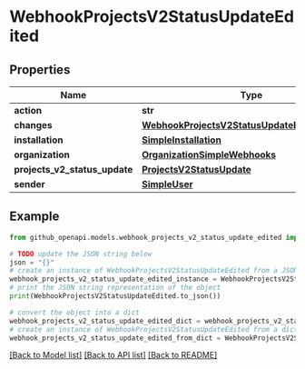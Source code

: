 # WebhookProjectsV2StatusUpdateEdited


## Properties

Name | Type | Description | Notes
------------ | ------------- | ------------- | -------------
**action** | **str** |  | 
**changes** | [**WebhookProjectsV2StatusUpdateEditedChanges**](WebhookProjectsV2StatusUpdateEditedChanges.md) |  | [optional] 
**installation** | [**SimpleInstallation**](SimpleInstallation.md) |  | [optional] 
**organization** | [**OrganizationSimpleWebhooks**](OrganizationSimpleWebhooks.md) |  | 
**projects_v2_status_update** | [**ProjectsV2StatusUpdate**](ProjectsV2StatusUpdate.md) |  | 
**sender** | [**SimpleUser**](SimpleUser.md) |  | 

## Example

```python
from github_openapi.models.webhook_projects_v2_status_update_edited import WebhookProjectsV2StatusUpdateEdited

# TODO update the JSON string below
json = "{}"
# create an instance of WebhookProjectsV2StatusUpdateEdited from a JSON string
webhook_projects_v2_status_update_edited_instance = WebhookProjectsV2StatusUpdateEdited.from_json(json)
# print the JSON string representation of the object
print(WebhookProjectsV2StatusUpdateEdited.to_json())

# convert the object into a dict
webhook_projects_v2_status_update_edited_dict = webhook_projects_v2_status_update_edited_instance.to_dict()
# create an instance of WebhookProjectsV2StatusUpdateEdited from a dict
webhook_projects_v2_status_update_edited_from_dict = WebhookProjectsV2StatusUpdateEdited.from_dict(webhook_projects_v2_status_update_edited_dict)
```
[[Back to Model list]](../README.md#documentation-for-models) [[Back to API list]](../README.md#documentation-for-api-endpoints) [[Back to README]](../README.md)


